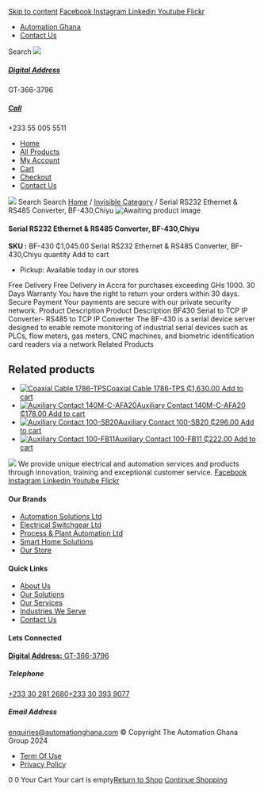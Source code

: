 [Skip to content](https://store.automationghana.com/product/serial-rs232-ethernet-rs485-converter-bf-430chiyu/#content)
[ Facebook ](https://www.facebook.com/automationgh/) [ Instagram ](https://www.instagram.com/automationgh/) [ Linkedin ](https://www.linkedin.com/company/the-automation-ghana-limited/) [ Youtube ](https://www.youtube.com/channel/UCurrRDUSm5oIW39VXjn1u0w) [ Flickr ](https://www.flickr.com/photos/181794037@N07/)
  * [ Automation Ghana ](https://automationghana.com)
  * [ Contact Us ](https://store.automationghana.com/contact/)


Search
[ ![](https://store.automationghana.com/wp-content/uploads/2024/04/Website-TAGG-Logo-BLUE.png) ](https://store.automationghana.com/)
[ ](https://maps.app.goo.gl/m4xeaagWCNbLk4jM6)
#####  [ Digital Address ](https://maps.app.goo.gl/m4xeaagWCNbLk4jM6)
GT-366-3796 
[ ](tel:+233550055511)
#####  [ Call ](tel:+233550055511)
+233 55 005 5511 
  * [Home](https://store.automationghana.com/)
  * [All Products](https://store.automationghana.com/shop/)
  * [My Account](https://store.automationghana.com/my-account/)
  * [Cart](https://store.automationghana.com/cart/)
  * [Checkout](https://store.automationghana.com/checkout/)
  * [Contact Us](https://store.automationghana.com/contact/)


[![](https://store.automationghana.com/wp-content/uploads/2024/04/AutomationGhana_logo_white.png)](https://store.automationghana.com)
Search
Search
[Home](https://store.automationghana.com) / [Invisible Category](https://store.automationghana.com/product-category/invisible-category/) / Serial RS232 Ethernet & RS485 Converter, BF-430,Chiyu
![Awaiting product image](https://store.automationghana.com/wp-content/uploads/woocommerce-placeholder-600x600.png)
####  Serial RS232 Ethernet & RS485 Converter, BF-430,Chiyu 
**SKU :** BF-430 
₵1,045.00
Serial RS232 Ethernet & RS485 Converter, BF-430,Chiyu quantity
Add to cart
  * Pickup: Available today in our stores


Free Delivery 
Free Delivery in Accra for purchases exceeding GHs 1000. 
30 Days Warranty 
You have the right to return your orders within 30 days. 
Secure Payment 
Your payments are secure with our private security network. 
Product Description
Product Description
BF430 Serial to TCP IP Converter- RS485 to TCP IP Converter The BF-430 is a serial device server designed to enable remote monitoring of industrial serial devices such as PLCs, flow meters, gas meters, CNC machines, and biometric identification card readers via a network
Related Products 
## Related products
  * [![Coaxial Cable 1786-TPS](https://store.automationghana.com/wp-content/uploads/2020/12/1786-TPS-300x300.jpg)Coaxial Cable 1786-TPS ₵1,630.00 ](https://store.automationghana.com/product/coaxial-cable-1786-tps/)
[Add to cart](https://store.automationghana.com/product/serial-rs232-ethernet-rs485-converter-bf-430chiyu/?add-to-cart=2983)
  * [![Auxiliary Contact 140M-C-AFA20](https://store.automationghana.com/wp-content/uploads/2020/12/140M-C-AFA20-300x300.jpg)Auxiliary Contact 140M-C-AFA20 ₵178.00 ](https://store.automationghana.com/product/auxiliary-contact-140m-c-afa20/)
[Add to cart](https://store.automationghana.com/product/serial-rs232-ethernet-rs485-converter-bf-430chiyu/?add-to-cart=2961)
  * [![Auxiliary Contact 100-SB20](https://store.automationghana.com/wp-content/uploads/2020/11/Allen-Bradley-100S-300x300.jpg)Auxiliary Contact 100-SB20 ₵296.00 ](https://store.automationghana.com/product/auxiliary-contact-100-sb20/)
[Add to cart](https://store.automationghana.com/product/serial-rs232-ethernet-rs485-converter-bf-430chiyu/?add-to-cart=2956)
  * [![Auxiliary Contact 100-FB11](https://store.automationghana.com/wp-content/uploads/2020/11/100-FB11.jpg)Auxiliary Contact 100-FB11 ₵222.00 ](https://store.automationghana.com/product/auxiliary-contact-100-fb11-rockwell/)
[Add to cart](https://store.automationghana.com/product/serial-rs232-ethernet-rs485-converter-bf-430chiyu/?add-to-cart=2941)


![](https://store.automationghana.com/wp-content/uploads/2024/04/AutomationGhana_logo_white.png)
We provide unique electrical and automation services and products through innovation, training and exceptional customer service.
[ Facebook ](https://www.facebook.com/automationgh/) [ Instagram ](https://www.instagram.com/automationgh/) [ Linkedin ](https://www.linkedin.com/company/the-automation-ghana-limited/) [ Youtube ](https://www.youtube.com/channel/UCurrRDUSm5oIW39VXjn1u0w) [ Flickr ](https://www.flickr.com/photos/181794037@N07/)
#### Our Brands
  * [ Automation Solutions Ltd ](https://store.automationghana.com/product/serial-rs232-ethernet-rs485-converter-bf-430chiyu/)
  * [ Electrical Switchgear Ltd ](https://store.automationghana.com/product/serial-rs232-ethernet-rs485-converter-bf-430chiyu/)
  * [ Process & Plant Automation Ltd ](https://store.automationghana.com/product/serial-rs232-ethernet-rs485-converter-bf-430chiyu/)
  * [ Smart Home Solutions ](https://store.automationghana.com/product/serial-rs232-ethernet-rs485-converter-bf-430chiyu/)
  * [ Our Store ](https://store.automationghana.com/product/serial-rs232-ethernet-rs485-converter-bf-430chiyu/)


#### Quick Links
  * [ About Us ](https://store.automationghana.com/product/serial-rs232-ethernet-rs485-converter-bf-430chiyu/)
  * [ Our Solutions ](https://store.automationghana.com/product/serial-rs232-ethernet-rs485-converter-bf-430chiyu/)
  * [ Our Services ](https://store.automationghana.com/product/serial-rs232-ethernet-rs485-converter-bf-430chiyu/)
  * [ Industries We Serve ](https://store.automationghana.com/product/serial-rs232-ethernet-rs485-converter-bf-430chiyu/)
  * [ Contact Us ](https://store.automationghana.com/product/serial-rs232-ethernet-rs485-converter-bf-430chiyu/)


#### Lets Connected
[**Digital Address:** GT-366-3796](https://maps.app.goo.gl/m4xeaagWCNbLk4jM6)
#####  Telephone 
[ +233 30 281 2680](tel:+233302812680)[+233 30 393 9077](https://store.automationghana.com/product/serial-rs232-ethernet-rs485-converter-bf-430chiyu/+233303939077)
#####  Email Address 
enquiries@automationghana.com 
© Copyright The Automation Ghana Group 2024
  * [ Term Of Use ](https://store.automationghana.com/product/serial-rs232-ethernet-rs485-converter-bf-430chiyu/)
  * [ Privacy Policy ](https://store.automationghana.com/product/serial-rs232-ethernet-rs485-converter-bf-430chiyu/)


0
0
Your Cart
Your cart is empty[Return to Shop](https://store.automationghana.com/shop/)
[Continue Shopping](https://store.automationghana.com/product/serial-rs232-ethernet-rs485-converter-bf-430chiyu/)
